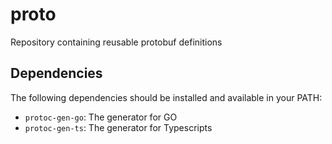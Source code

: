 # proto
Repository containing reusable protobuf definitions

## Dependencies
The following dependencies should be installed and available in your PATH:
- `protoc-gen-go`: The generator for GO
- `protoc-gen-ts`: The generator for Typescripts
